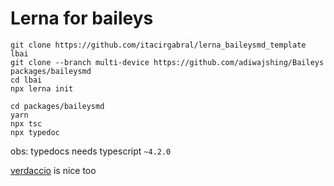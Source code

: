 # Lerna for baileys

```
git clone https://github.com/itacirgabral/lerna_baileysmd_template lbai
git clone --branch multi-device https://github.com/adiwajshing/Baileys packages/baileysmd
cd lbai
npx lerna init
```

```
cd packages/baileysmd
yarn
npx tsc
npx typedoc
```

obs: typedocs needs typescript `~4.2.0`

[verdaccio](https://verdaccio.org/) is nice too